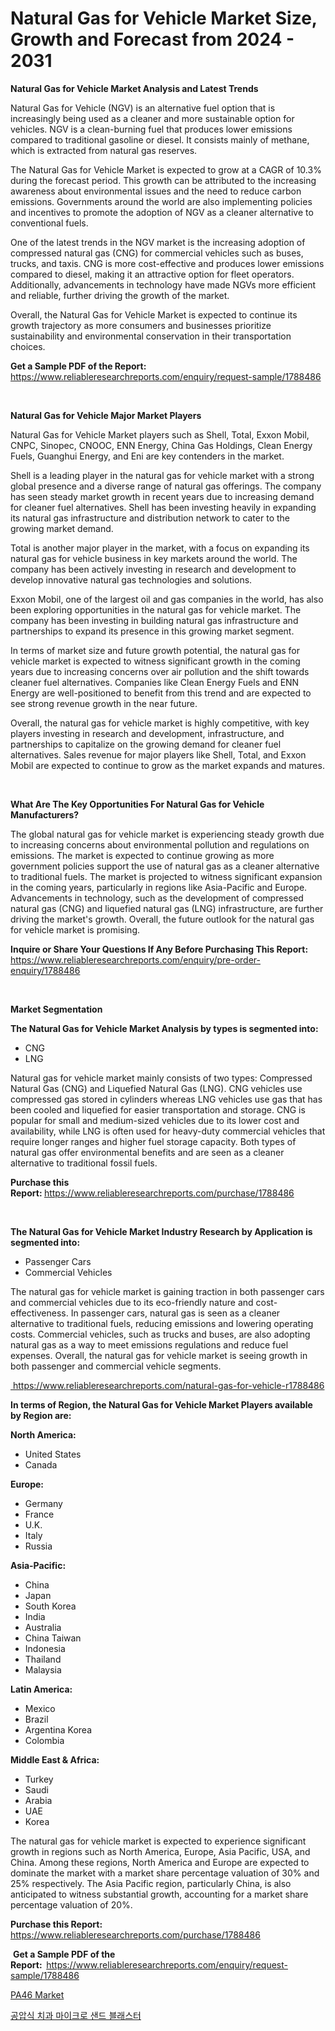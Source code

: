<p><h1>Natural Gas for Vehicle Market Size, Growth and Forecast from 2024 - 2031</h1></p><p><strong>Natural Gas for Vehicle Market Analysis and Latest Trends</strong></p>
<p><p>Natural Gas for Vehicle (NGV) is an alternative fuel option that is increasingly being used as a cleaner and more sustainable option for vehicles. NGV is a clean-burning fuel that produces lower emissions compared to traditional gasoline or diesel. It consists mainly of methane, which is extracted from natural gas reserves.</p><p>The Natural Gas for Vehicle Market is expected to grow at a CAGR of 10.3% during the forecast period. This growth can be attributed to the increasing awareness about environmental issues and the need to reduce carbon emissions. Governments around the world are also implementing policies and incentives to promote the adoption of NGV as a cleaner alternative to conventional fuels.</p><p>One of the latest trends in the NGV market is the increasing adoption of compressed natural gas (CNG) for commercial vehicles such as buses, trucks, and taxis. CNG is more cost-effective and produces lower emissions compared to diesel, making it an attractive option for fleet operators. Additionally, advancements in technology have made NGVs more efficient and reliable, further driving the growth of the market.</p><p>Overall, the Natural Gas for Vehicle Market is expected to continue its growth trajectory as more consumers and businesses prioritize sustainability and environmental conservation in their transportation choices.</p></p>
<p><strong>Get a Sample PDF of the Report:&nbsp;</strong> <a href="https://www.reliableresearchreports.com/enquiry/request-sample/1788486">https://www.reliableresearchreports.com/enquiry/request-sample/1788486</a></p>
<p>&nbsp;</p>
<p><strong>Natural Gas for Vehicle Major Market Players</strong></p>
<p><p>Natural Gas for Vehicle Market players such as Shell, Total, Exxon Mobil, CNPC, Sinopec, CNOOC, ENN Energy, China Gas Holdings, Clean Energy Fuels, Guanghui Energy, and Eni are key contenders in the market. </p><p>Shell is a leading player in the natural gas for vehicle market with a strong global presence and a diverse range of natural gas offerings. The company has seen steady market growth in recent years due to increasing demand for cleaner fuel alternatives. Shell has been investing heavily in expanding its natural gas infrastructure and distribution network to cater to the growing market demand.</p><p>Total is another major player in the market, with a focus on expanding its natural gas for vehicle business in key markets around the world. The company has been actively investing in research and development to develop innovative natural gas technologies and solutions.</p><p>Exxon Mobil, one of the largest oil and gas companies in the world, has also been exploring opportunities in the natural gas for vehicle market. The company has been investing in building natural gas infrastructure and partnerships to expand its presence in this growing market segment.</p><p>In terms of market size and future growth potential, the natural gas for vehicle market is expected to witness significant growth in the coming years due to increasing concerns over air pollution and the shift towards cleaner fuel alternatives. Companies like Clean Energy Fuels and ENN Energy are well-positioned to benefit from this trend and are expected to see strong revenue growth in the near future.</p><p>Overall, the natural gas for vehicle market is highly competitive, with key players investing in research and development, infrastructure, and partnerships to capitalize on the growing demand for cleaner fuel alternatives. Sales revenue for major players like Shell, Total, and Exxon Mobil are expected to continue to grow as the market expands and matures.</p></p>
<p>&nbsp;</p>
<p><strong>What Are The Key Opportunities For Natural Gas for Vehicle Manufacturers?</strong></p>
<p><p>The global natural gas for vehicle market is experiencing steady growth due to increasing concerns about environmental pollution and regulations on emissions. The market is expected to continue growing as more government policies support the use of natural gas as a cleaner alternative to traditional fuels. The market is projected to witness significant expansion in the coming years, particularly in regions like Asia-Pacific and Europe. Advancements in technology, such as the development of compressed natural gas (CNG) and liquefied natural gas (LNG) infrastructure, are further driving the market's growth. Overall, the future outlook for the natural gas for vehicle market is promising.</p></p>
<p><strong>Inquire or Share Your Questions If Any Before Purchasing This Report:</strong> <a href="https://www.reliableresearchreports.com/enquiry/pre-order-enquiry/1788486">https://www.reliableresearchreports.com/enquiry/pre-order-enquiry/1788486</a></p>
<p>&nbsp;</p>
<p><strong>Market Segmentation</strong></p>
<p><strong>The Natural Gas for Vehicle Market Analysis by types is segmented into:</strong></p>
<p><ul><li>CNG</li><li>LNG</li></ul></p>
<p><p>Natural gas for vehicle market mainly consists of two types: Compressed Natural Gas (CNG) and Liquefied Natural Gas (LNG). CNG vehicles use compressed gas stored in cylinders whereas LNG vehicles use gas that has been cooled and liquefied for easier transportation and storage. CNG is popular for small and medium-sized vehicles due to its lower cost and availability, while LNG is often used for heavy-duty commercial vehicles that require longer ranges and higher fuel storage capacity. Both types of natural gas offer environmental benefits and are seen as a cleaner alternative to traditional fossil fuels.</p></p>
<p><strong>Purchase this Report:&nbsp;</strong><a href="https://www.reliableresearchreports.com/purchase/1788486">https://www.reliableresearchreports.com/purchase/1788486</a></p>
<p>&nbsp;</p>
<p><strong>The Natural Gas for Vehicle Market Industry Research by Application is segmented into:</strong></p>
<p><ul><li>Passenger Cars</li><li>Commercial Vehicles</li></ul></p>
<p><p>The natural gas for vehicle market is gaining traction in both passenger cars and commercial vehicles due to its eco-friendly nature and cost-effectiveness. In passenger cars, natural gas is seen as a cleaner alternative to traditional fuels, reducing emissions and lowering operating costs. Commercial vehicles, such as trucks and buses, are also adopting natural gas as a way to meet emissions regulations and reduce fuel expenses. Overall, the natural gas for vehicle market is seeing growth in both passenger and commercial vehicle segments.</p></p>
<p><a href="https://www.reliableresearchreports.com/natural-gas-for-vehicle-r1788486">&nbsp;https://www.reliableresearchreports.com/natural-gas-for-vehicle-r1788486</a></p>
<p><strong>In terms of Region, the Natural Gas for Vehicle Market Players available by Region are:</strong></p>
<p>
    <p> <strong> North America: </strong>
        <ul>
            <li>United States</li>
            <li>Canada</li>
        </ul>
        </p> 
    <p> <strong> Europe: </strong>
        <ul>
            <li>Germany</li>
            <li>France</li>
            <li>U.K.</li>
            <li>Italy</li>
            <li>Russia</li>
        </ul>
        </p> 
    <p> <strong> Asia-Pacific: </strong>
        <ul>
            <li>China</li>
            <li>Japan</li>
            <li>South Korea</li>
            <li>India</li>
            <li>Australia</li>
            <li>China Taiwan</li>
            <li>Indonesia</li>
            <li>Thailand</li>
            <li>Malaysia</li>
        </ul>
        </p> 
    <p> <strong> Latin America: </strong>
        <ul>
            <li>Mexico</li>
            <li>Brazil</li>
            <li>Argentina Korea</li>
            <li>Colombia</li>
        </ul>
        </p> 
    <p> <strong> Middle East & Africa: </strong>
        <ul>
            <li>Turkey</li>
            <li>Saudi</li>
            <li>Arabia</li>
            <li>UAE</li>
            <li>Korea</li>
        </ul>
    </p>
    </p>
<p><p>The natural gas for vehicle market is expected to experience significant growth in regions such as North America, Europe, Asia Pacific, USA, and China. Among these regions, North America and Europe are expected to dominate the market with a market share percentage valuation of 30% and 25% respectively. The Asia Pacific region, particularly China, is also anticipated to witness substantial growth, accounting for a market share percentage valuation of 20%.</p></p>
<p><strong>Purchase this Report: </strong><a href="https://www.reliableresearchreports.com/purchase/1788486">https://www.reliableresearchreports.com/purchase/1788486</a></p>
<p>&nbsp;<strong>Get a Sample PDF of the Report:&nbsp;&nbsp;</strong><a href="https://www.reliableresearchreports.com/enquiry/request-sample/1788486">https://www.reliableresearchreports.com/enquiry/request-sample/1788486</a></p>
<p><strong></strong></p>
<p><p><a href="https://github.com/LaceyZemlak1/Market-Research-Report-List-1/blob/main/pa46-market.md">PA46 Market</a></p><p><a href="https://medium.com/@fredajerde/%EA%B3%B5%EA%B8%B0%EC%8B%9D-%EC%B9%98%EA%B3%BC-%EB%A7%88%EC%9D%B4%ED%81%AC%EB%A1%9C-%EC%84%A0%EB%B3%84%EA%B8%B0-%EC%8B%9C%EC%9E%A5-%EC%A0%84%EB%A7%9D-%EC%99%84%EC%A0%84%ED%95%9C-%EC%82%B0%EC%97%85-%EB%B6%84%EC%84%9D-2024%EB%85%84%EB%B6%80%ED%84%B0-2031%EB%85%84-d4d28fbd3cc7">공압식 치과 마이크로 샌드 블래스터</a></p></p>